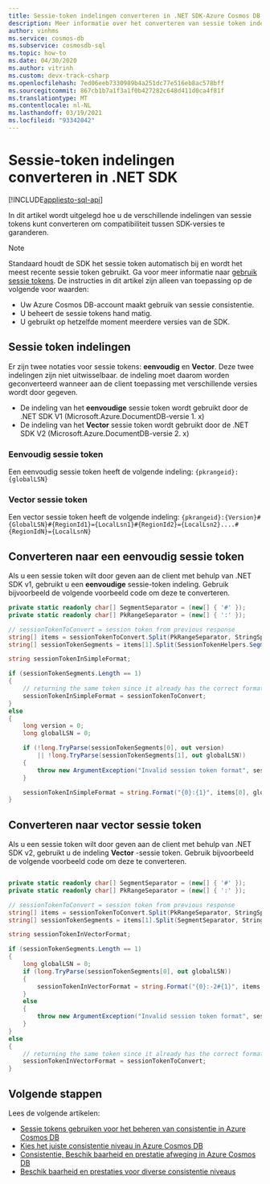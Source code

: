 ```yaml
---
title: Sessie-token indelingen converteren in .NET SDK-Azure Cosmos DB
description: Meer informatie over het converteren van sessie token indelingen om compatibiliteit tussen verschillende .NET SDK-versies te garanderen
author: vinhms
ms.service: cosmos-db
ms.subservice: cosmosdb-sql
ms.topic: how-to
ms.date: 04/30/2020
ms.author: vitrinh
ms.custom: devx-track-csharp
ms.openlocfilehash: 7ed06eeb7330989b4a251dc77e516eb8ac578bff
ms.sourcegitcommit: 867cb1b7a1f3a1f0b427282c648d411d0ca4f81f
ms.translationtype: MT
ms.contentlocale: nl-NL
ms.lasthandoff: 03/19/2021
ms.locfileid: "93342042"
---
```

# <a name="convert-session-token-formats-in-net-sdk"></a>Sessie-token indelingen converteren in .NET SDK
[!INCLUDE[appliesto-sql-api](includes/appliesto-sql-api.md)]

In dit artikel wordt uitgelegd hoe u de verschillende indelingen van sessie tokens kunt converteren om compatibiliteit tussen SDK-versies te garanderen.

> [!NOTE]
> Standaard houdt de SDK het sessie token automatisch bij en wordt het meest recente sessie token gebruikt.  Ga voor meer informatie naar [gebruik sessie tokens](how-to-manage-consistency.md#utilize-session-tokens). De instructies in dit artikel zijn alleen van toepassing op de volgende voor waarden:
> * Uw Azure Cosmos DB-account maakt gebruik van sessie consistentie.
> * U beheert de sessie tokens hand matig.
> * U gebruikt op hetzelfde moment meerdere versies van de SDK.

## <a name="session-token-formats"></a>Sessie token indelingen

Er zijn twee notaties voor sessie tokens: **eenvoudig** en **Vector**.  Deze twee indelingen zijn niet uitwisselbaar. de indeling moet daarom worden geconverteerd wanneer aan de client toepassing met verschillende versies wordt door gegeven.
- De indeling van het **eenvoudige** sessie token wordt gebruikt door de .NET SDK V1 (Microsoft.Azure.DocumentDB-versie 1. x)
- De indeling van het **Vector** sessie token wordt gebruikt door de .NET SDK V2 (Microsoft.Azure.DocumentDB-versie 2. x)

### <a name="simple-session-token"></a>Eenvoudig sessie token

Een eenvoudig sessie token heeft de volgende indeling: `{pkrangeid}:{globalLSN}`

### <a name="vector-session-token"></a>Vector sessie token

Een vector sessie token heeft de volgende indeling: `{pkrangeid}:{Version}#{GlobalLSN}#{RegionId1}={LocalLsn1}#{RegionId2}={LocalLsn2}....#{RegionIdN}={LocalLsnN}`

## <a name="convert-to-simple-session-token"></a>Converteren naar een eenvoudig sessie token

Als u een sessie token wilt door geven aan de client met behulp van .NET SDK v1, gebruikt u een **eenvoudige** sessie-token indeling.  Gebruik bijvoorbeeld de volgende voorbeeld code om deze te converteren.

```csharp
private static readonly char[] SegmentSeparator = (new[] { '#' });
private static readonly char[] PkRangeSeparator = (new[] { ':' });

// sessionTokenToConvert = session token from previous response
string[] items = sessionTokenToConvert.Split(PkRangeSeparator, StringSplitOptions.RemoveEmptyEntries);
string[] sessionTokenSegments = items[1].Split(SessionTokenHelpers.SegmentSeparator, StringSplitOptions.RemoveEmptyEntries);

string sessionTokenInSimpleFormat;

if (sessionTokenSegments.Length == 1)
{
    // returning the same token since it already has the correct format
    sessionTokenInSimpleFormat = sessionTokenToConvert;
}
else
{
    long version = 0;
    long globalLSN = 0;

    if (!long.TryParse(sessionTokenSegments[0], out version)
        || !long.TryParse(sessionTokenSegments[1], out globalLSN))
    {
        throw new ArgumentException("Invalid session token format", sessionTokenToConvert);
    }

    sessionTokenInSimpleFormat = string.Format("{0}:{1}", items[0], globalLSN);
}
```

## <a name="convert-to-vector-session-token"></a>Converteren naar vector sessie token

Als u een sessie token wilt door geven aan de client met behulp van .NET SDK v2, gebruikt u de indeling **Vector** -sessie token.  Gebruik bijvoorbeeld de volgende voorbeeld code om deze te converteren.

```csharp

private static readonly char[] SegmentSeparator = (new[] { '#' });
private static readonly char[] PkRangeSeparator = (new[] { ':' });

// sessionTokenToConvert = session token from previous response
string[] items = sessionTokenToConvert.Split(PkRangeSeparator, StringSplitOptions.RemoveEmptyEntries);
string[] sessionTokenSegments = items[1].Split(SegmentSeparator, StringSplitOptions.RemoveEmptyEntries);

string sessionTokenInVectorFormat;

if (sessionTokenSegments.Length == 1)
{
    long globalLSN = 0;
    if (long.TryParse(sessionTokenSegments[0], out globalLSN))
    {
        sessionTokenInVectorFormat = string.Format("{0}:-2#{1}", items[0], globalLSN);
    }
    else
    {
        throw new ArgumentException("Invalid session token format", sessionTokenToConvert);
    }
}
else
{
    // returning the same token since it already has the correct format
    sessionTokenInVectorFormat = sessionTokenToConvert;
}
```

## <a name="next-steps"></a>Volgende stappen

Lees de volgende artikelen:

* [Sessie tokens gebruiken voor het beheren van consistentie in Azure Cosmos DB](how-to-manage-consistency.md#utilize-session-tokens)
* [Kies het juiste consistentie niveau in Azure Cosmos DB](./consistency-levels.md)
* [Consistentie, Beschik baarheid en prestatie afweging in Azure Cosmos DB](./consistency-levels.md)
* [Beschik baarheid en prestaties voor diverse consistentie niveaus](./consistency-levels.md)